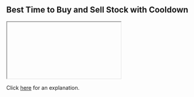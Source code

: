 ##  Best Time to Buy and Sell Stock with Cooldown 

<iframe></iframe>

Click [here](Explanation.md) for an explanation.

